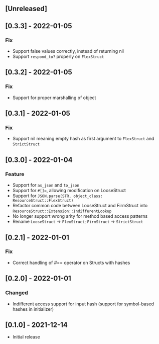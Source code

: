 ## [Unreleased]

## [0.3.3] - 2022-01-05
### Fix
- Support false values correctly, instead of returning nil
- Support `respond_to?` properly on `FlexStruct`

## [0.3.2] - 2022-01-05
### Fix
- Support for proper marshalling of object

## [0.3.1] - 2022-01-05
### Fix
- Support nil meaning empty hash as first argument to `FlexStruct` and `StrictStruct`

## [0.3.0] - 2022-01-04
### Feature
- Support for `as_json` and `to_json`
- Support for `#[]=`, allowing modification on LooseStruct
- Support for `JSON.parse(STR, object_class: ResourceStruct::FlexStruct)`
- Refactor common code between LooseStruct and FirmStruct into `ResourceStruct::Extension::IndifferentLookup`
- No longer support wrong arity for method based access patterns
- Rename `LooseStruct` -> `FlexStruct`; `FirmStruct` -> `StrictStruct`

## [0.2.1] - 2022-01-01
### Fix
- Correct handling of #== operator on Structs with hashes

## [0.2.0] - 2022-01-01
### Changed
- Indifferent access support for input hash (support for symbol-based hashes in initializer)

## [0.1.0] - 2021-12-14

- Initial release
